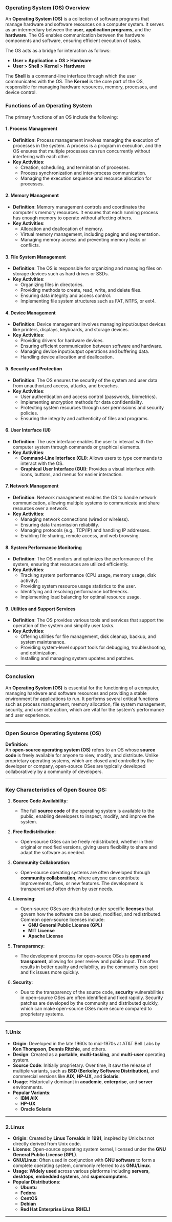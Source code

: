 ### **Operating System (OS) Overview**

An **Operating System (OS)** is a collection of software programs that manage hardware and software resources on a computer system. It serves as an intermediary between the **user**, **application programs**, and the **hardware**. The OS enables communication between the hardware components and software, ensuring efficient execution of tasks.

The OS acts as a bridge for interaction as follows:
- **User > Application > OS > Hardware**
- **User > Shell > Kernel > Hardware**

The **Shell** is a command-line interface through which the user communicates with the OS. The **Kernel** is the core part of the OS, responsible for managing hardware resources, memory, processes, and device control.

### **Functions of an Operating System**

The primary functions of an OS include the following:

#### 1. **Process Management**
   - **Definition**: Process management involves managing the execution of processes in the system. A process is a program in execution, and the OS ensures that multiple processes can run concurrently without interfering with each other.
   - **Key Activities**:
     - Creation, scheduling, and termination of processes.
     - Process synchronization and inter-process communication.
     - Managing the execution sequence and resource allocation for processes.

#### 2. **Memory Management**
   - **Definition**: Memory management controls and coordinates the computer's memory resources. It ensures that each running process has enough memory to operate without affecting others.
   - **Key Activities**:
     - Allocation and deallocation of memory.
     - Virtual memory management, including paging and segmentation.
     - Managing memory access and preventing memory leaks or conflicts.

#### 3. **File System Management**
   - **Definition**: The OS is responsible for organizing and managing files on storage devices such as hard drives or SSDs.
   - **Key Activities**:
     - Organizing files in directories.
     - Providing methods to create, read, write, and delete files.
     - Ensuring data integrity and access control.
     - Implementing file system structures such as FAT, NTFS, or ext4.

#### 4. **Device Management**
   - **Definition**: Device management involves managing input/output devices like printers, displays, keyboards, and storage devices.
   - **Key Activities**:
     - Providing drivers for hardware devices.
     - Ensuring efficient communication between software and hardware.
     - Managing device input/output operations and buffering data.
     - Handling device allocation and deallocation.

#### 5. **Security and Protection**
   - **Definition**: The OS ensures the security of the system and user data from unauthorized access, attacks, and breaches.
   - **Key Activities**:
     - User authentication and access control (passwords, biometrics).
     - Implementing encryption methods for data confidentiality.
     - Protecting system resources through user permissions and security policies.
     - Ensuring the integrity and authenticity of files and programs.

#### 6. **User Interface (UI)**
   - **Definition**: The user interface enables the user to interact with the computer system through commands or graphical elements.
   - **Key Activities**:
     - **Command-Line Interface (CLI)**: Allows users to type commands to interact with the OS.
     - **Graphical User Interface (GUI)**: Provides a visual interface with icons, buttons, and menus for easier interaction.

#### 7. **Network Management**
   - **Definition**: Network management enables the OS to handle network communication, allowing multiple systems to communicate and share resources over a network.
   - **Key Activities**:
     - Managing network connections (wired or wireless).
     - Ensuring data transmission reliability.
     - Managing protocols (e.g., TCP/IP) and handling IP addresses.
     - Enabling file sharing, remote access, and web browsing.

#### 8. **System Performance Monitoring**
   - **Definition**: The OS monitors and optimizes the performance of the system, ensuring that resources are utilized efficiently.
   - **Key Activities**:
     - Tracking system performance (CPU usage, memory usage, disk activity).
     - Providing system resource usage statistics to the user.
     - Identifying and resolving performance bottlenecks.
     - Implementing load balancing for optimal resource usage.

#### 9. **Utilities and Support Services**
   - **Definition**: The OS provides various tools and services that support the operation of the system and simplify user tasks.
   - **Key Activities**:
     - Offering utilities for file management, disk cleanup, backup, and system maintenance.
     - Providing system-level support tools for debugging, troubleshooting, and optimization.
     - Installing and managing system updates and patches.

---

### **Conclusion**
An **Operating System (OS)** is essential for the functioning of a computer, managing hardware and software resources and providing a stable environment for applications to run. It performs several critical functions such as process management, memory allocation, file system management, security, and user interaction, which are vital for the system's performance and user experience.


---
### **Open Source Operating Systems (OS)**

**Definition**:  
An **open-source operating system (OS)** refers to an OS whose **source code** is freely available for anyone to view, modify, and distribute. Unlike proprietary operating systems, which are closed and controlled by the developer or company, open-source OSes are typically developed collaboratively by a community of developers.

---

### **Key Characteristics of Open Source OS**:
1. **Source Code Availability**:  
   - The full **source code** of the operating system is available to the public, enabling developers to inspect, modify, and improve the system.

2. **Free Redistribution**:  
   - Open-source OSes can be freely redistributed, whether in their original or modified versions, giving users flexibility to share and adapt the software as needed.

3. **Community Collaboration**:  
   - Open-source operating systems are often developed through **community collaboration**, where anyone can contribute improvements, fixes, or new features. The development is transparent and often driven by user needs.

4. **Licensing**:  
   - Open-source OSes are distributed under specific **licenses** that govern how the software can be used, modified, and redistributed. Common open-source licenses include:
     - **GNU General Public License (GPL)**
     - **MIT License**
     - **Apache License**

5. **Transparency**:  
   - The development process for open-source OSes is **open and transparent**, allowing for peer review and public input. This often results in better quality and reliability, as the community can spot and fix issues more quickly.

6. **Security**:  
   - Due to the transparency of the source code, **security** vulnerabilities in open-source OSes are often identified and fixed rapidly. Security patches are developed by the community and distributed quickly, which can make open-source OSes more secure compared to proprietary systems.


---

### **1.Unix**
- **Origin**: Developed in the late 1960s to mid-1970s at AT&T Bell Labs by **Ken Thompson**, **Dennis Ritchie**, and others.
- **Design**: Created as a **portable**, **multi-tasking**, and **multi-user** operating system.
- **Source Code**: Initially proprietary. Over time, it saw the release of multiple variants, such as **BSD (Berkeley Software Distribution)**, and commercial versions like **AIX**, **HP-UX**, and **Solaris**.
- **Usage**: Historically dominant in **academic**, **enterprise**, and **server** environments. 
- **Popular Variants**: 
  - **IBM AIX**
  - **HP-UX**
  - **Oracle Solaris**
  
---

### **2.Linux**
- **Origin**: Created by **Linus Torvalds** in **1991**, inspired by Unix but not directly derived from Unix code.
- **License**: Open-source operating system kernel, licensed under the **GNU General Public License (GPL)**.
- **GNU/Linux**: Often used in conjunction with **GNU software** to form a complete operating system, commonly referred to as **GNU/Linux**.
- **Usage**: **Widely used** across various platforms including **servers**, **desktops**, **embedded systems**, and **supercomputers**.
- **Popular Distributions**:
  - **Ubuntu**
  - **Fedora**
  - **CentOS**
  - **Debian**
  - **Red Hat Enterprise Linux (RHEL)**

--- 

